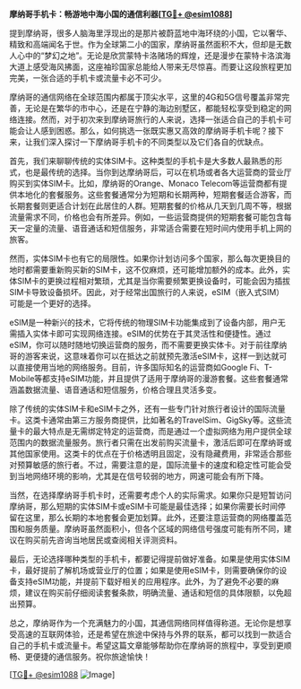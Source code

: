 **摩纳哥手机卡：畅游地中海小国的通信利器[[TG💪+ @esim1088](https://t.me/s/esim1088)]**

提到摩纳哥，很多人脑海里浮现出的是那片被蔚蓝地中海环绕的小国，它以奢华、精致和高端闻名于世。作为全球第二小的国家，摩纳哥虽然面积不大，但却是无数人心中的“梦幻之地”。无论是欣赏蒙特卡洛赌场的辉煌，还是漫步在蒙特卡洛滨海大道上感受海风拂面，这座袖珍国家总能给人带来无尽惊喜。而要让这段旅程更加完美，一张合适的手机卡或流量卡必不可少。

摩纳哥的通信网络在全球范围内都属于顶尖水平，这里的4G和5G信号覆盖非常完善，无论是在繁华的市中心，还是在宁静的海边别墅区，都能轻松享受到稳定的网络连接。然而，对于初次来到摩纳哥旅行的人来说，选择一张适合自己的手机卡可能会让人感到困惑。那么，如何挑选一张既实惠又高效的摩纳哥手机卡呢？接下来，让我们深入探讨一下摩纳哥手机卡的不同类型以及它们各自的优缺点。

首先，我们来聊聊传统的实体SIM卡。这种类型的手机卡是大多数人最熟悉的形式，也是最传统的选择。当你到达摩纳哥后，可以在机场或者各大运营商的营业厅购买到实体SIM卡。比如，摩纳哥的Orange、Monaco Telecom等运营商都有提供本地化的套餐服务。这些套餐通常分为短期和长期两种，短期套餐适合游客，而长期套餐则更适合计划在此居住的人群。短期套餐的价格从几天到几周不等，根据流量需求不同，价格也会有所差异。例如，一些运营商提供的短期套餐可能包含每天一定量的流量、语音通话和短信服务，非常适合需要在短时间内使用手机上网的旅客。

然而，实体SIM卡也有它的局限性。如果你计划访问多个国家，那么每次更换目的地时都需要重新购买新的SIM卡，这不仅麻烦，还可能增加额外的成本。此外，实体SIM卡的更换过程相对繁琐，尤其是当你需要频繁更换设备时，可能会因为插拔SIM卡导致设备损坏。因此，对于经常出国旅行的人来说，eSIM（嵌入式SIM）可能是一个更好的选择。

eSIM是一种新兴的技术，它将传统的物理SIM卡功能集成到了设备内部，用户无需插入实体卡即可实现网络连接。eSIM的优势在于其灵活性和便捷性。通过eSIM，你可以随时随地切换运营商的服务，而不需要更换实体卡。对于前往摩纳哥的游客来说，这意味着你可以在抵达之前就预先激活eSIM卡，这样一到达就可以直接使用当地的网络服务。目前，许多国际知名的运营商如Google Fi、T-Mobile等都支持eSIM功能，并且提供了适用于摩纳哥的漫游套餐。这些套餐通常涵盖数据流量、语音通话和短信服务，价格合理且灵活多变。

除了传统的实体SIM卡和eSIM卡之外，还有一些专门针对旅行者设计的国际流量卡。这类卡通常由第三方服务商提供，比如著名的TravelSim、GigSky等。这些流量卡的最大特点是无需绑定特定的运营商，而是通过一个虚拟网络为用户提供全球范围内的数据流量服务。旅行者只需在出发前购买流量卡，激活后即可在摩纳哥或其他国家使用。这类卡的优点在于价格透明且固定，没有隐藏费用，非常适合那些对预算敏感的旅行者。不过，需要注意的是，国际流量卡的速度和稳定性可能会受到当地网络环境的影响，尤其是在信号较弱的地方，网速可能会有所下降。

当然，在选择摩纳哥手机卡时，还需要考虑个人的实际需求。如果你只是短暂访问摩纳哥，那么短期的实体SIM卡或eSIM卡可能是最佳选择；如果你需要长时间停留在这里，那么长期的本地套餐会更加划算。此外，还要注意运营商的网络覆盖范围和服务质量。摩纳哥虽然面积小，但各个区域的网络信号强度可能有所不同，建议在购买前先咨询当地居民或查阅相关评测资料。

最后，无论选择哪种类型的手机卡，都要记得提前做好准备。如果是使用实体SIM卡，最好提前了解机场或营业厅的位置；如果是使用eSIM卡，则需要确保你的设备支持eSIM功能，并提前下载好相关的应用程序。此外，为了避免不必要的麻烦，建议在购买前仔细阅读套餐条款，明确流量、通话和短信的具体限额，以免超出预算。

总之，摩纳哥作为一个充满魅力的小国，其通信网络同样值得称道。无论你是想享受高速的互联网体验，还是希望在旅途中保持与外界的联系，都可以找到一款适合自己的手机卡或流量卡。希望这篇文章能够帮助你在摩纳哥的旅程中，享受到更顺畅、更便捷的通信服务。祝你旅途愉快！

[[TG💪+ @esim1088](https://t.me/s/esim1088) ![Image](https://i.postimg.cc/4NQfJmqS/Snipaste-2025-05-13-00-14-12.png)]